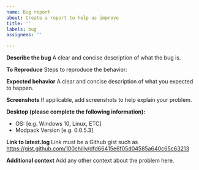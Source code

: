 ```yaml
---
name: Bug report
about: Create a report to help us improve
title: ''
labels: bug
assignees: ''

---
```


**Describe the bug**
A clear and concise description of what the bug is.

**To Reproduce**
Steps to reproduce the behavior:

**Expected behavior**
A clear and concise description of what you expected to happen.

**Screenshots**
If applicable, add screenshots to help explain your problem.

**Desktop (please complete the following information):**
 - OS: [e.g. Windows 10, Linux, ETC]
 - Modpack Version [e.g. 0.0.5.3]

**Link to latest.log**
Link must be a Github gist such as https://gist.github.com/100chilly/dfd66415e6f05d04585a640c65c63213

**Additional context**
Add any other context about the problem here.
